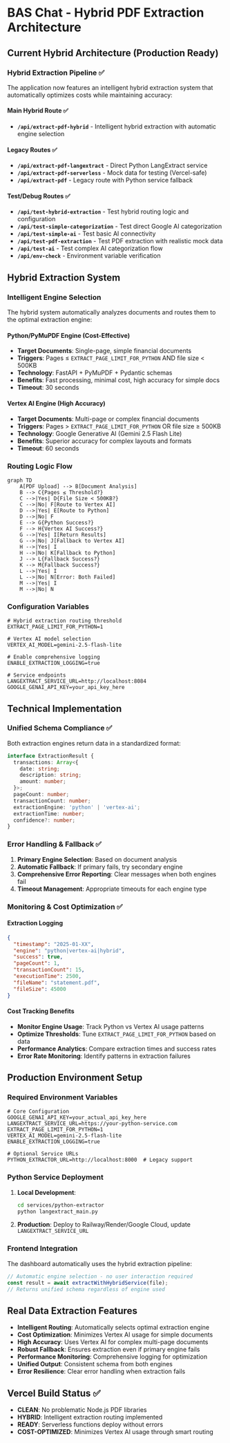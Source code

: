 # BAS Chat - Hybrid PDF Extraction Architecture

## Current Hybrid Architecture (Production Ready)

### Hybrid Extraction Pipeline ✅

The application now features an intelligent hybrid extraction system that automatically optimizes costs while maintaining accuracy:

#### **Main Hybrid Route** ✅
- **`/api/extract-pdf-hybrid`** - Intelligent hybrid extraction with automatic engine selection

#### **Legacy Routes** ✅ 
- **`/api/extract-pdf-langextract`** - Direct Python LangExtract service
- **`/api/extract-pdf-serverless`** - Mock data for testing (Vercel-safe)
- **`/api/extract-pdf`** - Legacy route with Python service fallback

#### **Test/Debug Routes** ✅
- **`/api/test-hybrid-extraction`** - Test hybrid routing logic and configuration
- **`/api/test-simple-categorization`** - Test direct Google AI categorization
- **`/api/test-simple-ai`** - Test basic AI connectivity
- **`/api/test-pdf-extraction`** - Test PDF extraction with realistic mock data
- **`/api/test-ai`** - Test complex AI categorization flow
- **`/api/env-check`** - Environment variable verification

## Hybrid Extraction System

### Intelligent Engine Selection

The hybrid system automatically analyzes documents and routes them to the optimal extraction engine:

#### Python/PyMuPDF Engine (Cost-Effective)
- **Target Documents**: Single-page, simple financial documents
- **Triggers**: Pages ≤ `EXTRACT_PAGE_LIMIT_FOR_PYTHON` AND file size < 500KB
- **Technology**: FastAPI + PyMuPDF + Pydantic schemas
- **Benefits**: Fast processing, minimal cost, high accuracy for simple docs
- **Timeout**: 30 seconds

#### Vertex AI Engine (High Accuracy)
- **Target Documents**: Multi-page or complex financial documents  
- **Triggers**: Pages > `EXTRACT_PAGE_LIMIT_FOR_PYTHON` OR file size ≥ 500KB
- **Technology**: Google Generative AI (Gemini 2.5 Flash Lite)
- **Benefits**: Superior accuracy for complex layouts and formats
- **Timeout**: 60 seconds

### Routing Logic Flow

```mermaid
graph TD
    A[PDF Upload] --> B[Document Analysis]
    B --> C{Pages ≤ Threshold?}
    C -->|Yes| D{File Size < 500KB?}
    C -->|No| F[Route to Vertex AI]
    D -->|Yes| E[Route to Python]
    D -->|No| F
    E --> G{Python Success?}
    F --> H{Vertex AI Success?}
    G -->|Yes| I[Return Results]
    G -->|No| J[Fallback to Vertex AI]
    H -->|Yes| I
    H -->|No| K[Fallback to Python]
    J --> L{Fallback Success?}
    K --> M{Fallback Success?}
    L -->|Yes| I
    L -->|No| N[Error: Both Failed]
    M -->|Yes| I
    M -->|No| N
```

### Configuration Variables

```env
# Hybrid extraction routing threshold
EXTRACT_PAGE_LIMIT_FOR_PYTHON=1

# Vertex AI model selection
VERTEX_AI_MODEL=gemini-2.5-flash-lite

# Enable comprehensive logging
ENABLE_EXTRACTION_LOGGING=true

# Service endpoints
LANGEXTRACT_SERVICE_URL=http://localhost:8084
GOOGLE_GENAI_API_KEY=your_api_key_here
```

## Technical Implementation

### Unified Schema Compliance ✅

Both extraction engines return data in a standardized format:

```typescript
interface ExtractionResult {
  transactions: Array<{
    date: string;
    description: string;
    amount: number;
  }>;
  pageCount: number;
  transactionCount: number;
  extractionEngine: 'python' | 'vertex-ai';
  extractionTime: number;
  confidence?: number;
}
```

### Error Handling & Fallback ✅

1. **Primary Engine Selection**: Based on document analysis
2. **Automatic Fallback**: If primary fails, try secondary engine
3. **Comprehensive Error Reporting**: Clear messages when both engines fail
4. **Timeout Management**: Appropriate timeouts for each engine type

### Monitoring & Cost Optimization ✅

#### Extraction Logging
```json
{
  "timestamp": "2025-01-XX",
  "engine": "python|vertex-ai|hybrid",
  "success": true,
  "pageCount": 1,
  "transactionCount": 15,
  "executionTime": 2500,
  "fileName": "statement.pdf",
  "fileSize": 45000
}
```

#### Cost Tracking Benefits
- **Monitor Engine Usage**: Track Python vs Vertex AI usage patterns
- **Optimize Thresholds**: Tune `EXTRACT_PAGE_LIMIT_FOR_PYTHON` based on data
- **Performance Analytics**: Compare extraction times and success rates
- **Error Rate Monitoring**: Identify patterns in extraction failures

## Production Environment Setup

### Required Environment Variables

```env
# Core Configuration
GOOGLE_GENAI_API_KEY=your_actual_api_key_here
LANGEXTRACT_SERVICE_URL=https://your-python-service.com
EXTRACT_PAGE_LIMIT_FOR_PYTHON=1
VERTEX_AI_MODEL=gemini-2.5-flash-lite
ENABLE_EXTRACTION_LOGGING=true

# Optional Service URLs
PYTHON_EXTRACTOR_URL=http://localhost:8000  # Legacy support
```

### Python Service Deployment

1. **Local Development**: 
   ```bash
   cd services/python-extractor
   python langextract_main.py
   ```

2. **Production**: Deploy to Railway/Render/Google Cloud, update `LANGEXTRACT_SERVICE_URL`

### Frontend Integration

The dashboard automatically uses the hybrid extraction pipeline:

```typescript
// Automatic engine selection - no user interaction required
const result = await extractWithHybridService(file);
// Returns unified schema regardless of engine used
```

## Real Data Extraction Features

- **Intelligent Routing**: Automatically selects optimal extraction engine
- **Cost Optimization**: Minimizes Vertex AI usage for simple documents
- **High Accuracy**: Uses Vertex AI for complex multi-page documents
- **Robust Fallback**: Ensures extraction even if primary engine fails
- **Performance Monitoring**: Comprehensive logging for optimization
- **Unified Output**: Consistent schema from both engines
- **Error Resilience**: Clear error handling when extraction fails

## Vercel Build Status ✅

- **CLEAN**: No problematic Node.js PDF libraries  
- **HYBRID**: Intelligent extraction routing implemented
- **READY**: Serverless functions deploy without errors
- **COST-OPTIMIZED**: Minimizes Vertex AI usage through smart routing

